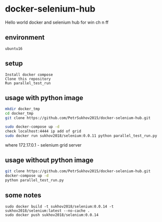# docker-selenium-hub
Hello world docker and selenium hub for win ch n ff

## environment
```
ubuntu16
```

## setup
```
Install docker compose
Clone this repository
Run parallel_test_run
```

## usage with python image
```sh
mkdir docker_tmp
cd docker_tmp
git clone https://github.com/PetrSukhov2015/docker-selenium-hub.git

sudo docker-compose up -d
check localhost:4444 ip add of grid
sudo docker run sukhov2018/selenium:0.0.11 python parallel_test_run.py 172.17.0.1

```
where 172.17.0.1 - selenium grid server


## usage without python image
```sh
git clone https://github.com/PetrSukhov2015/docker-selenium-hub.git
docker-compose up -d
python parallel_test_run.py
```

## some notes
```
sudo docker build -t sukhov2018/selenium:0.0.14 -t sukhov2018/selenium:latest --no-cache .
sudo docker push sukhov2018/selenium:0.0.14
```


      
